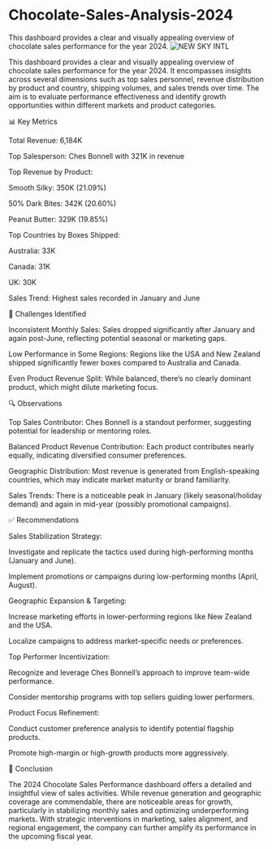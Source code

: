 # Chocolate-Sales-Analysis-2024
This dashboard provides a clear and visually appealing overview of chocolate sales performance for the year 2024. 
![NEW SKY INTL](https://github.com/user-attachments/assets/45d45a44-f5aa-4ebd-9a4d-fa2ca05ed951)


This dashboard provides a clear and visually appealing overview of chocolate sales performance for the year 2024. It encompasses insights across several dimensions such as top sales personnel, revenue distribution by product and country, shipping volumes, and sales trends over time. The aim is to evaluate performance effectiveness and identify growth opportunities within different markets and product categories.

📊 Key Metrics

Total Revenue: 6,184K

Top Salesperson: Ches Bonnell with 321K in revenue

Top Revenue by Product:

Smooth Silky: 350K (21.09%)

50% Dark Bites: 342K (20.60%)

Peanut Butter: 329K (19.85%)

Top Countries by Boxes Shipped:

Australia: 33K

Canada: 31K

UK: 30K

Sales Trend: Highest sales recorded in January and June

🚧 Challenges Identified

Inconsistent Monthly Sales: Sales dropped significantly after January and again post-June, reflecting potential seasonal or marketing gaps.

Low Performance in Some Regions: Regions like the USA and New Zealand shipped significantly fewer boxes compared to Australia and Canada.

Even Product Revenue Split: While balanced, there’s no clearly dominant product, which might dilute marketing focus.

🔍 Observations

Top Sales Contributor: Ches Bonnell is a standout performer, suggesting potential for leadership or mentoring roles.

Balanced Product Revenue Contribution: Each product contributes nearly equally, indicating diversified consumer preferences.

Geographic Distribution: Most revenue is generated from English-speaking countries, which may indicate market maturity or brand familiarity.

Sales Trends: There is a noticeable peak in January (likely seasonal/holiday demand) and again in mid-year (possibly promotional campaigns).

✅ Recommendations

Sales Stabilization Strategy:

Investigate and replicate the tactics used during high-performing months (January and June).

Implement promotions or campaigns during low-performing months (April, August).

Geographic Expansion & Targeting:

Increase marketing efforts in lower-performing regions like New Zealand and the USA.

Localize campaigns to address market-specific needs or preferences.

Top Performer Incentivization:

Recognize and leverage Ches Bonnell’s approach to improve team-wide performance.

Consider mentorship programs with top sellers guiding lower performers.

Product Focus Refinement:

Conduct customer preference analysis to identify potential flagship products.

Promote high-margin or high-growth products more aggressively.

🧾 Conclusion

The 2024 Chocolate Sales Performance dashboard offers a detailed and insightful view of sales activities. While revenue generation and geographic coverage are commendable, there are noticeable areas for growth, particularly in stabilizing monthly sales and optimizing underperforming markets. With strategic interventions in marketing, sales alignment, and regional engagement, the company can further amplify its performance in the upcoming fiscal year.
